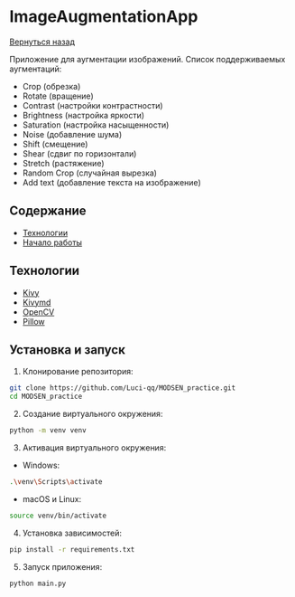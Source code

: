 # ImageAugmentationApp

[Вернуться назад](../README.ru.md)

Приложение для аугментации изображений.
Список поддерживаемых аугментаций:

- Crop (обрезка)
- Rotate (вращение)
- Contrast (настройки контрастности)
- Brightness (настройка яркости)
- Saturation (настройка насыщенности)
- Noise (добавление шума)
- Shift (смещение)
- Shear (сдвиг по горизонтали)
- Stretch (растяжение)
- Random Crop (случайная вырезка)
- Add text (добавление текста на изображение)

## Содержание

- [Технологии](#id_technologies)
- [Начало работы](#id_installation)

<a id='id_technologies'></a>

## Технологии

- [Kivy](https://kivy.org/)
- [Kivymd](https://kivymd.readthedocs.io/en/latest/index.html)
- [OpenCV](https://opencv.org/)
- [Pillow](https://python-pillow.org/)

<a id='id_installation'></a>

## Установка и запуск

1. Клонирование репозитория:

```sh
git clone https://github.com/Luci-qq/MODSEN_practice.git
cd MODSEN_practice
```

2. Создание виртуального окружения:

```sh
python -m venv venv
```

3. Активация виртуального окружения:

- Windows:

```sh
.\venv\Scripts\activate
```

- macOS и Linux:

```sh
source venv/bin/activate
```

4. Установка зависимостей:

```sh
pip install -r requirements.txt
```

5. Запуск приложения:

```sh
python main.py
```
